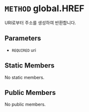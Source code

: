 # `METHOD` global.HREF
URI로부터 주소를 생성하여 반환합니다.

## Parameters
* `REQUIRED` uri 

## Static Members
No static members.

## Public Members
No public members.
